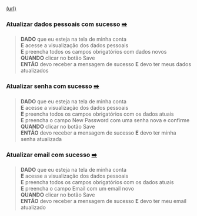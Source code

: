 [(url)](http://www.automationpractice.pl/index.php?controller=my-account) 


### Atualizar dados pessoais com sucesso [:arrow_right:](http://www.automationpractice.pl/index.php?controller=identity) 

>**DADO** que eu esteja na tela de minha conta <br>
>**E** acesse a visualização dos dados pessoais <br> 
>**E** preencha todos os campos obrigatórios com dados novos <br>
>**QUANDO** clicar no botão Save <br>
>**ENTÃO** devo receber a mensagem de sucesso
>**E** devo ter meus dados atualizados


### Atualizar senha com sucesso [:arrow_right:](http://www.automationpractice.pl/index.php?controller=identity)

>**DADO** que eu esteja na tela de minha conta <br>
>**E** acesse a visualização dos dados pessoais <br>
>**E** preencha todos os campos obrigatórios com os dados atuais <br>
>**E** preencha o campo New Password com uma senha nova e confirme <br>
>**QUANDO** clicar no botão Save <br>
>**ENTÃO** devo receber a mensagem de sucesso
>**E** devo ter minha senha atualizada

### Atualizar email com sucesso [:arrow_right:](http://www.automationpractice.pl/index.php?controller=identity)

>**DADO** que eu esteja na tela de minha conta <br>
>**E** acesse a visualização dos dados pessoais <br>
>**E** preencha todos os campos obrigatórios com os dados atuais <br>
>**E** preencha o campo Email com um email novo <br>
>**QUANDO** clicar no botão Save <br>
>**ENTÃO** devo receber a mensagem de sucesso
>**E** devo ter meu email atualizado




